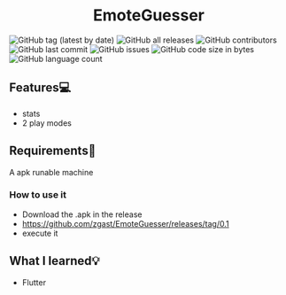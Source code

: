 <h1 align="center">EmoteGuesser</h1>

![GitHub tag (latest by date)](https://img.shields.io/github/v/tag/zgast/EmoteGuesser)
![GitHub all releases](https://img.shields.io/github/downloads/zgast/EmoteGuesser/total)
![GitHub contributors](https://img.shields.io/github/contributors/zgast/EmoteGuesser)
![GitHub last commit](https://img.shields.io/github/last-commit/zgast/EmoteGuesser)
![GitHub issues](https://img.shields.io/github/issues-raw/zgast/EmoteGuesser)
![GitHub code size in bytes](https://img.shields.io/github/languages/code-size/zgast/EmoteGuesser)
![GitHub language count](https://img.shields.io/github/languages/count/zgast/EmoteGuesser)  
 
## Features💻
- stats
- 2 play modes

## Requirements📌
A apk runable machine

### How to use it
- Download the .apk in the release
- https://github.com/zgast/EmoteGuesser/releases/tag/0.1
- execute it

## What I learned💡
- Flutter

